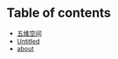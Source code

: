 # Table of contents

* [五维空间](README.md)
* [Untitled](untitled.md)
* [about](https://wurom.github.io/txt/)

